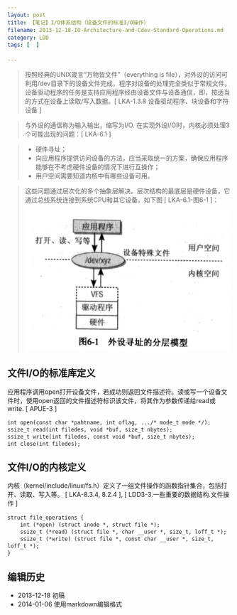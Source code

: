 ```yaml
---
layout: post
title: 【笔记】I/O体系结构（设备文件的标准I/O操作）
filename: 2013-12-18-IO-Architecture-and-Cdev-Standard-Operations.md
category: LDD
tags: [  ]

---
```


> 按照经典的UNIX箴言“万物皆文件”（everything is file），对外设的访问可利用/dev目录下的设备文件完成，程序对设备的处理完全类似于常规文件。设备驱动程序的任务是支持应用程序经由设备文件与设备通信，即，按适当的方式在设备上读取/写入数据。[ LKA-1.3.8 设备驱动程序、块设备和字符设备 ]
 
> 与外设的通信称为输入输出，缩写为I/O. 在实现外设I/O时，内核必须处理3个可能出现的问题：[ LKA-6.1 ]

> - 硬件寻址；
> - 向应用程序提供访问设备的方法，应当采取统一的方案，确保应用程序能够在不考虑硬件设备的情况下进行互操作；
> - 用户空间需要知道内核中有哪些设备可用。

> 这些问题通过层次化的多个抽象层解决。层次结构的最底层是硬件设备，它通过总线系统连接到系统CPU和其它设备。如下图 [ LKA-6.1-图6-1 ]：
> 
> ![LKA-6.1-Figure6.1-Layer-model-for-addressing-peripherals](/images/LDD/LKA-6.1-Figure6.1-Layer-model-for-addressing-peripherals.png)

<!-- more -->

## 文件I/O的标准库定义

应用程序调用open打开设备文件，若成功则返回文件描述符。读或写一个设备文件时，使用open返回的文件描述符标识该文件，将其作为参数传递给read或write. [ APUE-3 ]

    int open(const char *pahtname, int oflag, .../* mode_t mode */);
    ssize_t read(int filedes, void *buf, size_t nbytes);
    ssize_t write(int filedes, const void *buf, size_t nbytes);
    int close(int filedes);


## 文件I/O的内核定义
 
内核（kernel/include/linux/fs.h）定义了一组文件操作的函数指针集合，包括打开、读取、写入等。 [ LKA-8.3.4, 8.2.4 ], [ LDD3-3.一些重要的数据结构.文件操作 ]

    struct file_operations {
        int (*open) (struct inode *, struct file *);
        ssize_t (*read) (struct file *, char __user *, size_t, loff_t *);
        ssize_t (*write) (struct file *, const char __user *, size_t, loff_t *); 
    }


## 编辑历史

- 2013-12-18 初稿
- 2014-01-06 使用markdown编辑格式
